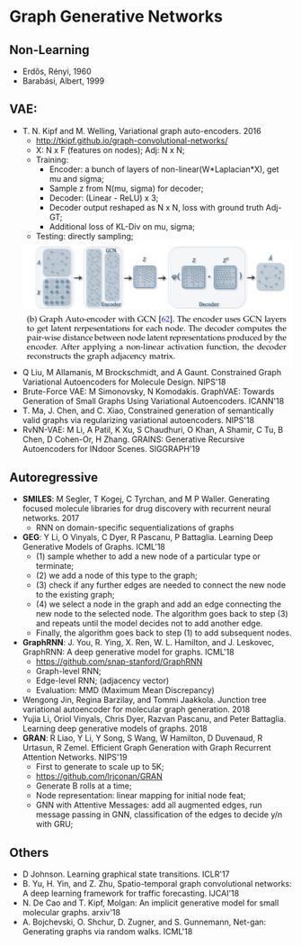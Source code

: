 # Graph Generative Networks

## Non-Learning
- Erdős, Rényi, 1960
- Barabási, Albert, 1999

## VAE:
- T. N. Kipf and M. Welling, Variational graph auto-encoders. 2016
	- http://tkipf.github.io/graph-convolutional-networks/
	- X: N x F (features on nodes); Adj: N x N;
	- Training:
		- Encoder: a bunch of layers of non-linear(W\*Laplacian\*X), get mu and sigma;
		- Sample z from N(mu, sigma) for decoder;
		- Decoder: (Linear - ReLU) x 3;
		- Decoder output reshaped as N x N, loss with ground truth Adj-GT;
		- Additional loss of KL-Div on mu, sigma;
	- Testing: directly sampling;
	<img src="/Graph/images/gcn-vae.png" alt="drawing" width="500"/>
- Q Liu, M Allamanis, M Brockschmidt, and A Gaunt. Constrained Graph Variational Autoencoders for Molecule Design. NIPS'18
- Brute-Force VAE: M Simonovsky, N Komodakis. GraphVAE: Towards Generation of Small Graphs Using Variational Autoencoders. ICANN'18
- T. Ma, J. Chen, and C. Xiao, Constrained generation of semantically valid graphs via regularizing variational autoencoders. NIPS'18
- RvNN-VAE: M Li, A Patil, K Xu, S Chaudhuri, O Khan, A Shamir, C Tu, B Chen, D Cohen-Or, H Zhang. GRAINS: Generative Recursive Autoencoders for INdoor Scenes. SIGGRAPH'19

## Autoregressive
- **SMILES**: M Segler, T Kogej, C Tyrchan, and M P Waller. Generating focused molecule libraries for drug discovery with recurrent neural networks. 2017
	- RNN on domain-specific sequentializations of graphs
- **GEG**: Y Li, O Vinyals, C Dyer, R Pascanu, P Battaglia. Learning Deep Generative Models of Graphs. ICML'18
	- (1) sample whether to add a new node of a particular type or terminate;
	- (2) we add a node of this type to the graph;
	- (3) check if any further edges are needed to connect the new node to the existing graph;
	- (4) we select a node in the graph and add an edge connecting the new node to the selected node. The algorithm goes back to step (3) and repeats until the model decides not to add another edge. 
	- Finally, the algorithm goes back to step (1) to add subsequent nodes.
- **GraphRNN**: J. You, R. Ying, X. Ren, W. L. Hamilton, and J. Leskovec, GraphRNN: A deep generative model for graphs. ICML'18
	- https://github.com/snap-stanford/GraphRNN
	- Graph-level RNN;
	- Edge-level RNN; (adjacency vector)
	- Evaluation: MMD (Maximum Mean Discrepancy)
- Wengong Jin, Regina Barzilay, and Tommi Jaakkola. Junction tree variational autoencoder for molecular graph generation. 2018
- Yujia Li, Oriol Vinyals, Chris Dyer, Razvan Pascanu, and Peter Battaglia. Learning deep generative models of graphs. 2018
- **GRAN**: R Liao, Y Li, Y Song, S Wang, W Hamilton, D Duvenaud, R Urtasun, R Zemel. Efficient Graph Generation with Graph Recurrent Attention Networks. NIPS'19
	- First to generate to scale up to 5K;
	- https://github.com/lrjconan/GRAN
	- Generate B rolls at a time;
	- Node representation: linear mapping for initial node feat;
	- GNN with Attentive Messages: add all augmented edges, run message passing in GNN, classification of the edges to decide y/n with GRU;

## Others
- D Johnson. Learning graphical state transitions. ICLR'17
- B. Yu, H. Yin, and Z. Zhu, Spatio-temporal graph convolutional networks: A deep learning framework for traffic forecasting. IJCAI'18
- N. De Cao and T. Kipf, Molgan: An implicit generative model for small molecular graphs. arxiv'18
- A. Bojchevski, O. Shchur, D. Zugner, and S. Gunnemann, Net-gan: Generating graphs via random walks. ICML'18
